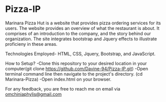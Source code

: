 # Pizza-IP
Marinara Pizza Hut is a website that provides pizza ordering services for its users. The website provides an overview of what the restaurant is about. It comprises of an introduction to the company, and the story behind our organization. The site integrates bootstrap and Jquery effects to illustrate proficieny in these areas.

Technologies Employed- HTML, CSS, Jquery, Bootstrap, and JavaScript.

How to Setup? -Clone this repository to your desired location in your computer(git clone https://github.com/Davine-94/Pizza-IP.git) -Open terminal command line then navigate to the project's directory. (cd Marinara-Pizza) -Open index.html on your browser.

For any feedback, you are free to reach me on email via omchiniaphylis@gmail.com
